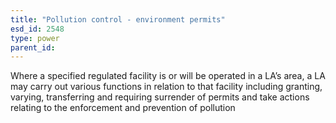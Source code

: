```yaml
---
title: "Pollution control - environment permits"
esd_id: 2548
type: power
parent_id:  
---
```


Where a specified regulated facility is or will be operated in a LA’s area, a LA may carry out various functions in relation to that facility including granting, varying, transferring and requiring surrender of permits and take actions relating to the enforcement and prevention of pollution

